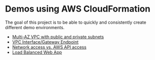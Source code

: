 # Demos using AWS CloudFormation

The goal of this project is to be able to quickly and consistently create different demo environments.

- [Multi-AZ VPC with public and private subnets](multi-az-public-private-vpc)
- [VPC Interface/Gateway Endpoint](vpc-endpoints)
- [Network access vs. AWS API access](network-vs-api-access)
- [Load Balanced Web App](load-balanced-web-app)
